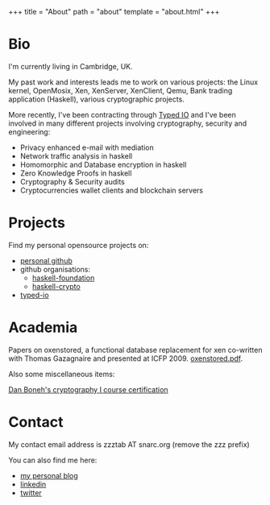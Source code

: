 +++
title = "About"
path = "about"
template = "about.html"
+++

Bio
===

I'm currently living in Cambridge, UK.

My past work and interests leads me to work on various projects: the Linux kernel, OpenMosix,
Xen, XenServer, XenClient, Qemu, Bank trading application (Haskell), various cryptographic
projects.

More recently, I've been contracting through
[Typed IO](http://typed.io/) and I've been involved in many different projects involving
cryptography, security and engineering:

* Privacy enhanced e-mail with mediation
* Network traffic analysis in haskell
* Homomorphic and Database encryption in haskell
* Zero Knowledge Proofs in haskell
* Cryptography & Security audits
* Cryptocurrencies wallet clients and blockchain servers

Projects
========

Find my personal opensource projects on:

* [personal github](http://github.com/vincenthz)
* github organisations:
  * [haskell-foundation](http://github.com/haskell-foundation)
  * [haskell-crypto](http://github.com/haskell-crypto)
* [typed-io](http://github.com/typed-io)

Academia
========

Papers on oxenstored, a functional database replacement for xen co-written with
Thomas Gazagnaire and presented at ICFP 2009.  [oxenstored.pdf](/papers/GH09.pdf).

Also some miscellaneous items:

[Dan Boneh's cryptography I course certification](http://tab.snarc.org/misc/certificate-accomplishment-cryptography.pdf)

Contact
=======

My contact email address is zzztab AT snarc.org (remove the zzz prefix)

You can also find me here:

* [my personal blog](http://tab.snarc.org/)
* [linkedin](http://uk.linkedin.com/pub/vincent-hanquez/0/518/95)
* [twitter](http://twitter.com/vincenthz)

